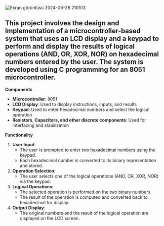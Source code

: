 
![Ekran görüntüsü 2024-06-28 210513](https://github.com/oguzhangoksu/LogicOperations/assets/70150316/0367a328-27c2-4705-a69e-1066c8cfeed2)

## **T**his project involves the design and implementation of a microcontroller-based system that uses an LCD display and a keypad to perform and display the results of logical operations (AND, OR, XOR, NOR) on hexadecimal numbers entered by the user. The system is developed using C programming for an 8051 microcontroller.

**Components**

- **Microcontroller**: 8051
- **LCD Display**: Used to display instructions, inputs, and results
- **Keypad**: Used to enter hexadecimal numbers and select the logical operation
- **Resistors, Capacitors, and other discrete components**: Used for interfacing and stabilization

**Functionality**

1. **User Input**:
    - The user is prompted to enter two hexadecimal numbers using the keypad.
    - Each hexadecimal number is converted to its binary representation and stored.
2. **Operation Selection**:
    - The user selects one of the logical operations (AND, OR, XOR, NOR) via the keypad.
3. **Logical Operations**:
    - The selected operation is performed on the two binary numbers.
    - The result of the operation is computed and converted back to hexadecimal for display.
4. **Output Display**:
    - The original numbers and the result of the logical operation are displayed on the LCD screen.
